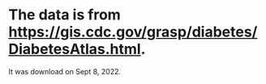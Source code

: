 # The data is from https://gis.cdc.gov/grasp/diabetes/DiabetesAtlas.html.
It was download on Sept 8, 2022.
